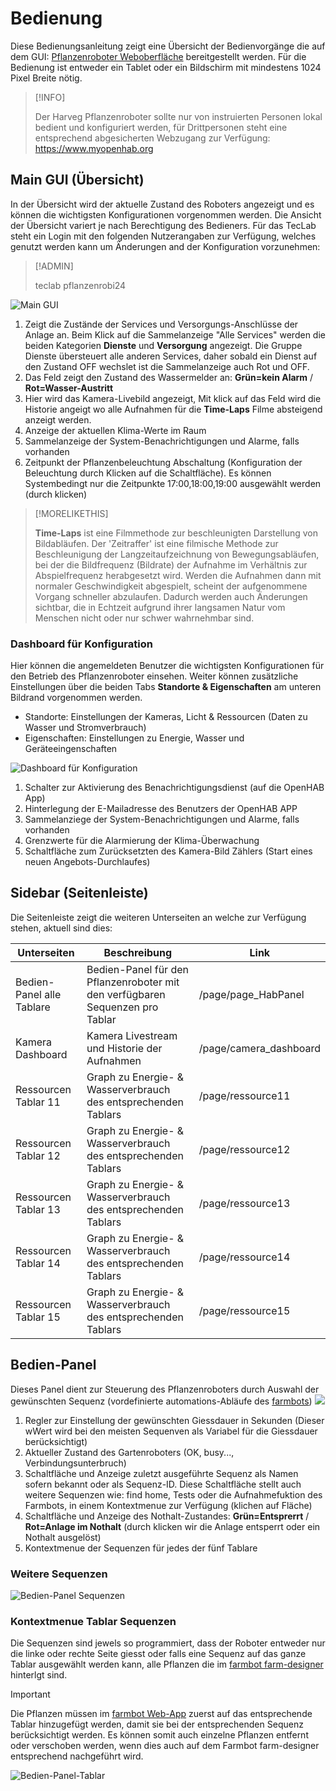 # Bedienung
Diese Bedienungsanleitung zeigt eine Übersicht der Bedienvorgänge die auf dem GUI: [Pflanzenroboter Weboberfläche](http:harveg:8080) bereitgestellt werden. Für die Bedienung ist entweder ein Tablet oder ein Bildschirm mit mindestens 1024 Pixel Breite nötig.
>[!INFO]
>
> Der Harveg Pflanzenroboter sollte nur von instruierten Personen lokal bedient und konfiguriert werden, für Drittpersonen steht eine entsprechend abgesicherten Webzugang zur Verfügung: https://www.myopenhab.org

## Main GUI (Übersicht)

In der Übersicht wird der aktuelle Zustand des Roboters angezeigt und es können die wichtigsten Konfigurationen vorgenommen werden. Die Ansicht der Übersicht variert je nach Berechtigung des Bedieners. Für das TecLab steht ein Login mit den folgenden Nutzerangaben zur Verfügung, welches genutzt werden kann um Änderungen and der Konfiguration vorzunehmen:

>[!ADMIN]
>
>teclab pflanzenrobi24

![Main GUI](./Main%20GUI.PNG)

1. Zeigt die Zustände der Services und Versorgungs-Anschlüsse der Anlage an. Beim Klick auf die Sammelanzeige "Alle Services" werden die beiden Kategorien **Dienste** und **Versorgung** angezeigt. Die Gruppe Dienste übersteuert alle anderen Services, daher sobald ein Dienst auf den Zustand OFF wechslet ist die Sammelanzeige auch Rot und OFF.
2. Das Feld zeigt den Zustand des Wassermelder an: **Grün=kein Alarm** / **Rot=Wasser-Austritt**
1. Hier wird das Kamera-Livebild angezeigt, Mit klick auf das Feld wird die Historie angeigt wo alle Aufnahmen für die **Time-Laps** Filme absteigend anzeigt werden. 
1. Anzeige der aktuellen Klima-Werte im Raum
1. Sammelanzeige der System-Benachrichtigungen und Alarme, falls vorhanden
1. Zeitpunkt der Pflanzenbeleuchtung Abschaltung (Konfiguration der Beleuchtung durch Klicken auf die Schaltfläche). Es können Systembedingt nur die Zeitpunkte 17:00,18:00,19:00 ausgewählt werden (durch klicken)



>[!MORELIKETHIS]
>
>**Time-Laps** ist eine Filmmethode zur beschleunigten Darstellung von Bildabläufen.
Der 'Zeitraffer' ist eine filmische Methode zur Beschleunigung der Langzeitaufzeichnung von Bewegungsabläufen, bei der die Bildfrequenz (Bildrate) der Aufnahme im Verhältnis zur Abspielfrequenz herabgesetzt wird. Werden die Aufnahmen dann mit normaler Geschwindigkeit abgespielt, scheint der aufgenommene Vorgang schneller abzulaufen. Dadurch werden auch Änderungen sichtbar, die in Echtzeit aufgrund ihrer langsamen Natur vom Menschen nicht oder nur schwer wahrnehmbar sind.

### Dashboard für Konfiguration

Hier können die angemeldeten Benutzer die wichtigsten Konfigurationen für den Betrieb des Pflanzenroboter einsehen. Weiter können zusätzliche Einstellungen über die beiden Tabs **Standorte & Eigenschaften** am unteren Bildrand vorgenommen werden.
* Standorte: Einstellungen der Kameras, Licht & Ressourcen (Daten zu Wasser und Stromverbrauch)
* Eigenschaften: Einstellungen zu Energie, Wasser und Geräteeingenschaften

![Dashboard für Konfiguration](Dashboard%20Konfigurationen.PNG)
1. Schalter zur Aktivierung des Benachrichtigungsdienst (auf die OpenHAB App)
1. Hinterlegung der E-Mailadresse des Benutzers der OpenHAB APP
1. Sammelanziege der System-Benachrichtigungen und Alarme, falls vorhanden
1. Grenzwerte für die Alarmierung der Klima-Überwachung
1. Schaltfläche zum Zurücksetzten des Kamera-Bild Zählers (Start eines neuen Angebots-Durchlaufes)

## Sidebar (Seitenleiste) 
Die Seitenleiste zeigt die weiteren Unterseiten an welche zur Verfügung stehen, aktuell sind dies:

|Unterseiten | Beschreibung | Link |
|---------|----------|---------|
| Bedien-Panel alle Tablare | Bedien-Panel für den Pflanzenroboter mit den verfügbaren Sequenzen pro Tablar | /page/page_HabPanel |
| Kamera Dashboard | Kamera Livestream und Historie der Aufnahmen | /page/camera_dashboard |
| Ressourcen Tablar 11 | Graph zu Energie- & Wasserverbrauch des entsprechenden Tablars | /page/ressource11 |
| Ressourcen Tablar 12 | Graph zu Energie- & Wasserverbrauch des entsprechenden Tablars | /page/ressource12 |
| Ressourcen Tablar 13 | Graph zu Energie- & Wasserverbrauch des entsprechenden Tablars | /page/ressource13 |
| Ressourcen Tablar 14 | Graph zu Energie- & Wasserverbrauch des entsprechenden Tablars | /page/ressource14 |
| Ressourcen Tablar 15 | Graph zu Energie- & Wasserverbrauch des entsprechenden Tablars | /page/ressource15 |

## Bedien-Panel

Dieses Panel dient zur Steuerung des Pflanzenroboters durch Auswahl der gewünschten Sequenz (vordefinierte automations-Abläufe des [farmbots](https://wwww.my.farmbot.io))
![](Bedien-Panel.PNG)
1. Regler zur Einstellung der gewünschten Giessdauer in Sekunden (Dieser wWert wird bei den meisten Sequenven als Variabel für die Giessdauer berücksichtigt)
1. Aktueller Zustand des Gartenroboters (OK, busy..., Verbindungsunterbruch)
1. Schaltfläche und Anzeige zuletzt ausgeführte Sequenz als Namen sofern bekannt oder als Sequenz-ID. Diese Schaltfläche stellt auch weitere Sequenzen wie: find home, Tests oder die Aufnahmefuktion des Farmbots, in einem Kontextmenue zur Verfügung (klichen auf Fläche)
1. Schaltfläche und Anzeige des Nothalt-Zustandes: **Grün=Entsprerrt** / **Rot=Anlage im Nothalt** (durch klicken wir die Anlage entsperrt oder ein Nothalt ausgelöst)
1. Kontextmenue der Sequenzen für jedes der fünf Tablare

### Weitere Sequenzen
![Bedien-Panel Sequenzen](Bedien-Panel%20Sequenzen.PNG)

### Kontextmenue Tablar Sequenzen
Die Sequenzen sind jewels so programmiert, dass der Roboter entweder nur die linke oder rechte Seite giesst oder falls eine Sequenz auf das ganze Tablar ausgewählt werden kann, alle Pflanzen die im [farmbot farm-designer](https://software.farm.bot/v2/Web-App/farm-designer) hinterlgt sind. 
>[!IMPORTANT]
>
>Die Pflanzen müssen im [farmbot Web-App](https://wwww.my.farmbot.io) zuerst auf das entsprechende Tablar hinzugefügt werden, damit sie bei der entsprechenden Sequenz berücksichtigt werden. Es können somit auch einzelne Pflanzen entfernt oder verschoben werden, wenn dies auch auf dem Farmbot farm-designer entsprechend nachgeführt wird.

![Bedien-Panel-Tablar](Bedien-Panel-Tablar%2011.PNG)
